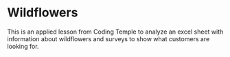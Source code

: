 # Wildflowers
This is an applied lesson from Coding Temple to analyze an excel sheet with information about wildflowers and surveys to show what customers are looking for. 
